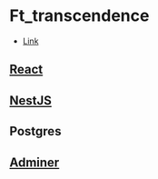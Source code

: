 # Ft_transcendence

* [Link](http://localhost:3000)

## [React](http://localhost:3000)

## [NestJS](http://localhost:3001)

## Postgres

## [Adminer](http://localhost:8080)
